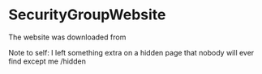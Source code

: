 # SecurityGroupWebsite

The website was downloaded from

Note to self:
I left something extra on a hidden page that nobody will ever find except me /hidden
